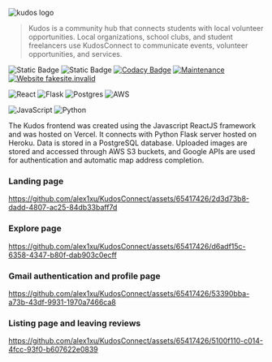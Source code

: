![kudos logo](https://github.com/alex1xu/KudosConnect/assets/65417426/747b281e-c1ac-4713-a904-e7dc6dfdb4c1)

> Kudos is a community hub that connects students with local volunteer opportunities. Local organizations, school clubs, and student freelancers use KudosConnect to communicate events, volunteer opportunities, and services.

![Static Badge](https://img.shields.io/badge/Users-100-purple)
![Static Badge](https://img.shields.io/badge/Organizations-15-yellow)
[![Codacy Badge](https://app.codacy.com/project/badge/Grade/4f72807935c945cd9bed3ffb2f8bb960)](https://app.codacy.com/gh/alex1xu/KudosConnect/dashboard?utm_source=gh&utm_medium=referral&utm_content=&utm_campaign=Badge_grade)
[![Maintenance](https://img.shields.io/badge/Maintained%3F-no-red.svg)](https://bitbucket.org/lbesson/ansi-colors)
[![Website fakesite.invalid](https://img.shields.io/website-up-down-green-red/http/fakesite.invalid.svg)](http://fakesite.invalid/)

![React](https://img.shields.io/badge/react-%2320232a.svg?style=for-the-badge&logo=react&logoColor=%2361DAFB)
![Flask](https://img.shields.io/badge/flask-%23000.svg?style=for-the-badge&logo=flask&logoColor=white)
![Postgres](https://img.shields.io/badge/postgres-%23316192.svg?style=for-the-badge&logo=postgresql&logoColor=white)
![AWS](https://img.shields.io/badge/AWS-%23FF9900.svg?style=for-the-badge&logo=amazon-aws&logoColor=white)

![JavaScript](https://img.shields.io/badge/javascript-%23323330.svg?style=for-the-badge&logo=javascript&logoColor=%23F7DF1E)
![Python](https://img.shields.io/badge/python-3670A0?style=for-the-badge&logo=python&logoColor=ffdd54)

The Kudos frontend was created using the Javascript ReactJS framework and was hosted on Vercel. It connects with Python Flask server hosted on Heroku. Data is stored in a PostgreSQL database. Uploaded images are stored and accessed through AWS S3 buckets, and Google APIs are used for authentication and automatic map address completion.

### Landing page

https://github.com/alex1xu/KudosConnect/assets/65417426/2d3d73b8-dadd-4807-ac25-84db33baff7d

### Explore page

https://github.com/alex1xu/KudosConnect/assets/65417426/d6adf15c-6358-4347-b80f-dab903c0ecff

### Gmail authentication and profile page

https://github.com/alex1xu/KudosConnect/assets/65417426/53390bba-a73b-43df-9931-1970a7466ca8

### Listing page and leaving reviews

https://github.com/alex1xu/KudosConnect/assets/65417426/5100f110-c014-4fcc-93f0-b607622e0839
